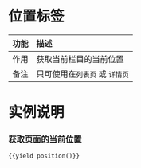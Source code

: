 # 位置标签
|功能| 描述|
| :------------- |:-------------|
| 作用      | 获取当前栏目的当前位置 |
| 备注 | 只可使用在`列表页` 或 `详情页` |   

# 实例说明
### 获取页面的当前位置 
```html
{{yield position()}}
```